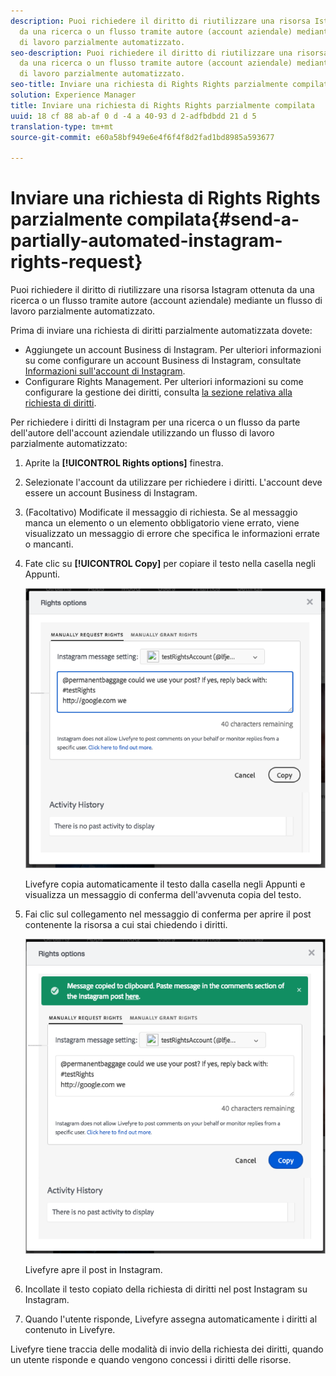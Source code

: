 ```yaml
---
description: Puoi richiedere il diritto di riutilizzare una risorsa Istagram ottenuta
  da una ricerca o un flusso tramite autore (account aziendale) mediante un flusso
  di lavoro parzialmente automatizzato.
seo-description: Puoi richiedere il diritto di riutilizzare una risorsa Istagram ottenuta
  da una ricerca o un flusso tramite autore (account aziendale) mediante un flusso
  di lavoro parzialmente automatizzato.
seo-title: Inviare una richiesta di Rights Rights parzialmente compilata
solution: Experience Manager
title: Inviare una richiesta di Rights Rights parzialmente compilata
uuid: 18 cf 88 ab-af 0 d -4 a 40-93 d 2-adfbdbdd 21 d 5
translation-type: tm+mt
source-git-commit: e60a58bf949e6e4f6f4f8d2fad1bd8985a593677

---
```



# Inviare una richiesta di Rights Rights parzialmente compilata{#send-a-partially-automated-instagram-rights-request}

Puoi richiedere il diritto di riutilizzare una risorsa Istagram ottenuta da una ricerca o un flusso tramite autore (account aziendale) mediante un flusso di lavoro parzialmente automatizzato.

Prima di inviare una richiesta di diritti parzialmente automatizzata dovete:

* Aggiungete un account Business di Instagram. Per ulteriori informazioni su come configurare un account Business di Instagram, consultate [Informazioni sull'account di Instagram](../c-users-creating-accounts-with-studio-access/t-configure-social-accout-instagram/c-about-instagram-accounts.md#c_about_instagram_accounts).
* Configurare Rights Management. Per ulteriori informazioni su come configurare la gestione dei diritti, consulta [la sezione relativa alla richiesta di diritti](../c-how-requesting-rights-works/c-how-requesting-rights-works.md#c_how_requesting_rights_works).

Per richiedere i diritti di Instagram per una ricerca o un flusso da parte dell'autore dell'account aziendale utilizzando un flusso di lavoro parzialmente automatizzato:

1. Aprite la **[!UICONTROL Rights options]** finestra.
1. Selezionate l'account da utilizzare per richiedere i diritti. L'account deve essere un account Business di Instagram.
1. (Facoltativo) Modificate il messaggio di richiesta. Se al messaggio manca un elemento o un elemento obbligatorio viene errato, viene visualizzato un messaggio di errore che specifica le informazioni errate o mancanti.
1. Fate clic su **[!UICONTROL Copy]** per copiare il testo nella casella negli Appunti.

   ![](assets/rr_insta_workaround1.png)

   Livefyre copia automaticamente il testo dalla casella negli Appunti e visualizza un messaggio di conferma dell'avvenuta copia del testo.

1. Fai clic sul collegamento nel messaggio di conferma per aprire il post contenente la risorsa a cui stai chiedendo i diritti.

   ![](assets/rr_insta_workaround2.png)

   Livefyre apre il post in Instagram.

1. Incollate il testo copiato della richiesta di diritti nel post Instagram su Instagram.
1. Quando l'utente risponde, Livefyre assegna automaticamente i diritti al contenuto in Livefyre.

Livefyre tiene traccia delle modalità di invio della richiesta dei diritti, quando un utente risponde e quando vengono concessi i diritti delle risorse.
